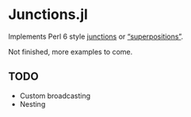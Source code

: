 # Junctions.jl

Implements Perl 6 style [junctions](https://perlgeek.de/blog-en/perl-5-to-6/08-junctions.html) or
[“superpositions”](https://metacpan.org/pod/Quantum::Superpositions).

Not finished, more examples to come.

## TODO

- Custom broadcasting
- Nesting
